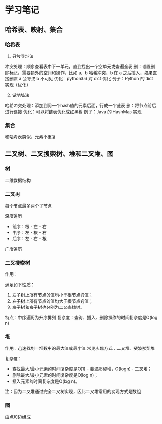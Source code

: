 # 学习笔记

## 哈希表、映射、集合
### 哈希表

1. 开放寻址法

冲突处理：顺序查看表中下一单元，直到找出一个空单元或查遍全表
删：设置删除标记，需要额外的空间和操作。比如 a、b 哈希冲突，b 在 a 之后插入，如果直接删除 a 会导致 b 不可见
优化：python3.6 对 dict 优化
例子：Python 的 dict 实现（优化）

2. 链地址法

哈希冲突处理：添加到同一个hash值的元素后面，行成一个链表
删：将节点前后进行连接
优化：可以将链表优化成红黑树
例子：Java 的 HashMap 实现

### 集合
和哈希表类似，元素不重复

## 二叉树、二叉搜索树、堆和二叉堆、图

### 树
二维数据结构

### 二叉树
每个节点最多两个子节点

深度遍历
 - 前序：根 - 左 - 右
 - 中序：左 - 根 - 右
 - 后序：左 - 右 - 根

广度遍历

### 二叉搜索树
作用：

满足如下性质：
1. 左子树上所有节点的值均小于根节点的值；
2. 右子树上所有节点的值均大于根节点的值；
3. 左子树和右子树也分别为二叉查找树。

特点：中序遍历为升序排列
复杂度：查询、插入、删除操作的时间复杂度是O(log n)

### 堆 
作用：迅速找到一堆数中的最大值或最小值
常见实现方式：二叉堆、斐波那契堆

复杂度：
 - 查找最大/最小元素的时间复杂度是O(1) - 斐波那契堆，O(logn) - 二叉堆；
 - 删除最大/最小元素的时间复杂度是O(log n)；
 - 插入元素的时间复杂度是O(log n)。

注：因为二叉堆通过完全二叉树实现，因此二叉堆常用的实现方式是数组
### 图
由点和边组成
